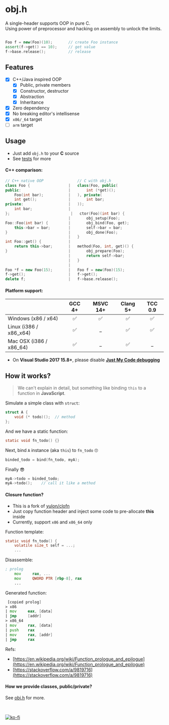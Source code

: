 obj.h
===
A single-header supports OOP in pure C.<br>
Using power of preprocessor and hacking on assembly to unlock the limits.

<p>
    <a href="https://travis-ci.org/small-c/obj.h" target="_blank">
        <img src="https://travis-ci.org/small-c/obj.h.svg?branch=master" alt="">
    </a>
</p>

```cpp
Foo f = new(Foo)(10);       // create Foo instance
assert(f->get() == 10);     // get value
f->base.release();          // release
```

## Features
- [x] C++/Java inspired OOP
    - [x] Public, private members
    - [x] Constructor, destructor
    - [x] Abstraction
    - [x] Inheritance
- [x] Zero dependency
- [x] No breaking editor's intellisense
- [x] `x86/_64` target
- [ ] `arm` target

## Usage

- Just add `obj.h` to your **C** source
- See [tests](./tests/) for more

#### C++ comparison:
```c++
// C++ native OOP               // C with obj.h
class Foo {                 |   class(Foo, public(
public:                     |       int (*get)();
    Foo(int bar);           |   ), private(
    int get();              |       int bar;
private:                    |   ));
    int bar;                |
};                           |   ctor(Foo)(int bar) {
                            |       obj_setup(Foo);
Foo::Foo(int bar) {         |       obj_bind(Foo, get);
    this->bar = bar;        |       self->bar = bar;
}                           |       obj_done(Foo);
                            |   }
int Foo::get() {            |
    return this->bar;       |   method(Foo, int, get)() {
}                           |       obj_prepare(Foo);
                            |       return self->bar;
                            |   }
                            |
Foo *f = new Foo(15);       |   Foo f = new(Foo)(15);
f->get();                   |   f->get();
delete f;                   |   f->base.release();
```

#### Platform support:
|                         | GCC 4+  | MSVC 14+ | Clang 5+ | TCC 0.9
|:------------------------|:-------:|:--------:|:--------:| :-----:
|Windows (x86 / x64)      | ✅      | ✅      | ✅      | ✅
|Linux   (i386 / x86_x64) | ✅      | _        | ✅      | ✅
|Mac OSX (i386 / x86_64)  | ✅      | _        | ✅      | _

- On **Visual Studio 2017 15.8+**, please disable [**Just My Code debugging**](https://docs.microsoft.com/en-us/cpp/build/reference/jmc)

## How it works?

> We can't explain in detail, but something like binding `this` to a function in **JavaScript**.

Simulate a simple class with `struct`:

```c
struct A {
    void (* todo)();  // method
};
```

And we have a static function:

```c
static void fn_todo() {}
```

Next, bind `A` instance (aka `this`) to `fn_todo` 🙄

```c
binded_todo = bind(fn_todo, myA);
```

Finally 😎
```c
myA->todo = binded_todo;
myA->todo();    // call it like a method
```

#### Closure function?
- This is a fork of [yulon/clofn](https://github.com/yulon/clofn)
- Just copy function header and inject some code to pre-allocate **this** inside
- Currently, support `x86` and `x86_64` only

Function template:
```c
static void fn_todo() {
    volatile size_t self = ...;
    ...
```

Disassemble:
```asm
; prolog
    mov     rax, ...
    mov     QWORD PTR [rbp-8], rax
    ...
```

Generated function:
```asm
 [copied prolog]
> x86
| mov     eax, [data]
| jmp     [addr]
> x86_64
| mov     rax, [data]
| push    rax
| mov     rax, [addr]
| jmp     rax
```

Refs:
- [https://en.wikipedia.org/wiki/Function_prologue_and_epilogue](https://en.wikipedia.org/wiki/Function_prologue_and_epilogue)
- [https://stackoverflow.com/a/9819716](https://stackoverflow.com/a/9819716)

#### How we provide classes, public/private?

See [obj.h](./obj.h) for more.

<br>

[![ko-fi](https://www.ko-fi.com/img/githubbutton_sm.svg)](https://ko-fi.com/L3L6W74V)
